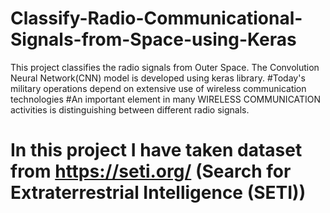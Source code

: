 # Classify-Radio-Communicational-Signals-from-Space-using-Keras
This project classifies the radio signals from Outer Space. The Convolution Neural Network(CNN) model is developed using keras library.
#Today's military operations depend on extensive use of wireless communication technologies
#An important element in many WIRELESS COMMUNICATION activities is distinguishing between different radio signals.
# In this project I have taken dataset from https://seti.org/ (Search for Extraterrestrial Intelligence (SETI))
